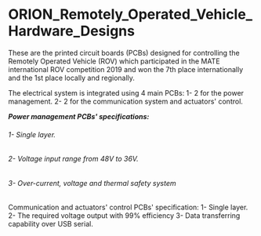 # ORION_Remotely_Operated_Vehicle_Hardware_Designs

These are the printed circuit boards (PCBs) designed for controlling the Remotely Operated Vehicle (ROV) which participated in the MATE international ROV competition 2019 and won the 7th place internationally and the 1st place locally and regionally.

The electrical system is integrated using 4 main PCBs:
1- 2 for the power management.
2- 2 for the communication system and actuators' control.


***Power management PCBs' specifications:***
###### 1- Single layer.
###### 2- Voltage input range from 48V to 36V. 
###### 3- Over-current, voltage and thermal safety system

Communication and actuators' control PCBs' specification:
1- Single layer.
2- The required voltage output with 99% efficiency
3- Data transferring capability over USB serial.


